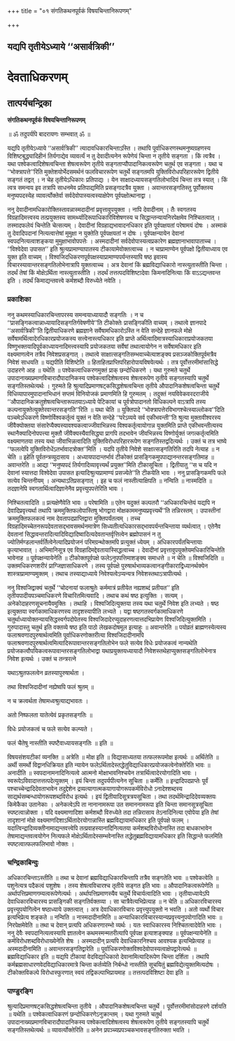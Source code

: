 +++
title = "०१ संगतिकथनपूर्वकं विषयचिन्तानिरूपणम्"

+++


## यद्यपि तृतीयेऽध्याये ‘‘असार्वत्रिकी’’

# **देवताधिकरणम्**

## **तात्पर्यचन्द्रिका**

**संगतिकथनपूर्वकं विषयचिन्तानिरूपणम्**

॥ ॐ तदुपर्यपि बादरायणः सम्भवात् ॐ ॥

यद्यपि तृतीयेऽध्याये ‘‘असार्वत्रिकी’’ त्यादावधिकारचिन्ताऽस्ति । तथापि पूर्वाधिकरणस्थमनुष्यग्रहणस्य विशिष्टबुद्ध्यादिहीनं तिर्यगाद्येव व्यावर्त्यं न तु देवादीत्यनेन रूपेणेयं चिन्ता न तृतीये सङ्गता । किं त्वत्रैव । यथा पश्वेकत्वादिशेषत्वचिन्ता शेषत्वरूपेण तृतीये सङ्गताप्यौपादानिकत्वरूपेण चतुर्थ एव सङ्गता । यथा च ‘‘भोक्त्रापत्ते’’रिति मुक्तेशयोर्भेदसमर्थनं फलविचाररूपेण चतुर्थे सङ्गतमपि युक्तिविरोधपरिहाररूपेण द्वितीये सङ्गतं तद्वत् । न चेह तृतीयेऽधिकारः प्रतिपाद्यः । येन साक्षादध्यायसङ्गतिलोभादियं चिन्ता तत्र स्यात् । किं त्वत्र समन्वय इव तत्रापि साधनमेव प्रतिपाद्यमिति प्रसङ्गादत्रैव युक्ता । अवान्तरसङ्गतिस्तु पूर्वोक्तस्य मनुष्यपदस्येह व्यावर्त्योक्तेर्वा सर्वदेवोपास्यत्वस्याक्षेपेण पूर्वपक्षोत्थानाद्वा ।

ननु देवादीनामधिकारोक्तिस्तावन्नास्मदादीनां प्रवृत्तावुपयुक्ता । नापि देवादीनाम् । तैः स्वगतस्य विग्रहादिमत्त्वस्य तत्प्रयुक्तस्य सामर्थ्यादिरूपाधिकारिविशेषणस्य च सिद्धान्तन्यायनिरपेक्षमेव निश्चितत्वात् । तस्मादफलेयं चिन्तेति चेत्सत्यम् । देवादीनां विग्रहाद्यभावादनधिकार इति पूर्वपक्षयतां परेषामयं दोषः । अस्माकं तु देवादिपदानां नित्यत्वात्तेषां मुमुक्षा न युक्तेति पूर्वपक्षयतां न दोषः । पूर्वपक्षन्यायेन देवानां स्वपदनित्यत्वाशङ्कया मुमुक्षाभावोपपत्तेः । अस्मदादीनां सर्वदेवोपास्यत्वप्रकारेण ब्रह्मज्ञानाभावापाताच्च । ‘‘विश्वेदेवा उपासत’’ इति श्रुत्यप्रामाण्यापातस्य टीकायामेवोक्तत्वाच्च । न चाप्रामाण्येन पूर्वपक्षो द्वितीयाध्याय एव युक्त इति वाच्यम् । विश्वजिदधिकरणपूर्वपक्षस्याप्रामाण्यपर्यन्तस्यापि षष्ठ इवास्य विचारस्यावान्तरसङ्गतिलोभेनात्रापि युक्तत्वाच्च । अत्र देवानां किं ब्रह्मविद्याधिकारो नास्त्युतास्तीति चिन्ता । तदर्थं तेषां किं मोक्षेऽर्थिता नास्त्युतास्तीति । तदर्थं तत्तत्पदविशिष्टादेवाः किमनादिनित्याः किं वाऽऽद्यन्तवन्त इति । तदर्थं किमाद्यन्तवत्त्वे कर्मशब्दौ विरुध्येते नवेति ।

### **प्रकाशिका**

ननु कथमस्याधिकारचिन्तापरस्य समन्वयाध्यायादौ सङ्गतिः । न च ‘‘प्रासङ्गिकत्वान्नाध्यायादिसङ्गतिर्गवेषणीये’’ति टीकोक्तेः प्रासङ्गिकीति वाच्यम् । तथात्वे ज्ञानपादे ‘‘असार्वत्रिकी’’ति द्वितीयाधिकरणे ब्रह्मज्ञाने सर्वेषामधिकारोऽस्ति न वेति सन्देहे ज्ञानफले मोक्षे सर्वेषामर्थित्वादेरधिकारप्रयोजकस्य सत्त्वेनास्त्यधिकार इति प्राप्ते अर्थित्वादिमात्रस्याधिकाराप्रयोजकतया विष्णुभक्तयादिपूर्वकाध्यायनादिमत्त्वस्यापि प्रयोजकतया सर्वेषां तथात्वायोगेन न सर्वेषामधिकार इति वक्ष्यमाणत्वेन तत्रैव निवेशप्रसङ्गात् । तथात्वे साक्षात्सङ्गतिसम्भवाच्चेत्याशङ्क्य प्रसञ्जकोक्तिपूर्वमत्रैव निवेशं साधयति ॥ यद्यपीति विशिष्टेति ॥ हिताहितप्राप्तिपरिहारोपायविषयेत्यर्थः । तत्र पूर्वोत्तरमीमांसासिद्धे उदाहरणे आह ॥ यथेति ॥ पश्वेकत्वाधिकरणमुक्तं प्राक् छन्दोधिकरणे । यथा गुरुमते चतुर्थे उपादानाख्यप्रमाणविचारादौपादानिकस्य पश्वेकत्वादिशेषत्वस्य शेषत्वरूपेण तृतीये सङ्गतस्यापि चतुर्थे सङ्गतिस्तथेत्यर्थः । गुरुमते हि श्रुत्यादिप्रमाणषट्कसिद्धशेषत्वचिन्ता तृतीये औपादानिकशेषत्वचिन्ता चतुर्थे विधिव्यापारमुपादानाभिधानं सप्तमं विनियोजकं प्रमाणमिति हि गुरुमतम् । तदुक्तं नयविवेकवरदराजीये ‘‘औपादानिकक्रतुशेषत्वचिन्तारूपतयाऽध्याये पेटिकायां च पूर्वत्रोपादानतो विधिकल्पने वाऽत्रापि तस्य कल्पनायुक्तेत्युक्तेरवान्तरसङ्गति’’रिति ॥ यथा चेति ॥ युक्तिपादे ‘‘भोक्त्रापत्तेरविभागश्चेत्स्याल्लोकव’’दिति पञ्चमेऽधिकरणे विष्णोर्विश्वकर्तृत्वं युक्तं न वेति सन्देहे ‘‘परेऽव्यये सर्व एकीभवन्ती’’ति श्रुत्या मुक्तावीश्वरस्य जीवैक्योक्तया संसारेप्यैक्यस्यावश्यकत्वाज्जीवाभिन्नस्य विश्वकर्तृत्वायोगान्न युक्तमिति प्राप्ते एकीभवन्तीत्यस्य स्थानैक्यादिनोपपत्त्या मुक्तौ जीवैक्यस्यैवासिद्ध्या प्रागपि तदभावेन जीवभिन्नस्य विष्णोर्युक्तं जगत्कर्तृत्वमिति वक्ष्यमाणतया तस्य यथा जीवाभिन्नत्वादिति युक्तिविरोधपरिहाररूपेण सङ्गतिस्तद्वदित्यर्थः । उक्तं च तत्र भाष्ये ‘‘फलत्वेपि युक्तिविरोधेंऽतर्भावादत्रोक्त’’मिति । यदपि तृतीये निवेशे साक्षात्सङ्गतिरिति तदपि नेत्याह ॥ न चेति ॥ इहेति पूर्वतन्त्रव्युदासाय । अध्यायपादान्तर्भावं टीकोक्तं प्रासङ्गिकमुपपाद्यानन्तरसङ्गतिमाह ॥ अवान्तरेति ॥ आद्या ‘‘मनुष्यपदं तिर्यगादिव्यावृत्त्यर्थं प्रयुक्त’’मिति टीकासूचिता । द्वितीयातु ‘‘स च यदि न देवानां स्यात्तदा विश्वेदेवा उपासत इत्यादिश्रुत्यप्रामाण्यं प्रसज्येते’’ति टीकयेति भावः । ननु प्रासङ्गिकमपि फले सत्येव चिन्तनीयम् । अन्यथाऽतिप्रसङ्गात् । इह च फलं नास्तीत्याक्षिपति ॥ नन्विति ॥ नास्मदिति ॥ तदज्ञानेपि स्वगतार्थित्वादिज्ञानेनैव प्रवृत्त्युपपत्तेरिति भावः ।

निश्चितत्वादिति ॥ प्रत्यक्षेणैवेति भावः ॥ परेषामिति ॥ एतेन यदुक्तं कल्पतरौ ‘‘अधिकारचिन्तेयं यद्यपि न देवादिप्रवृत्त्यर्था तथापि क्रममुक्तिफलोपास्तिषु भोगद्वारा मोक्षकाममनुष्यप्रवृत्त्यर्थे’’ति तन्निरस्तम् । उपास्तीनां क्रममुक्तिफलकत्वं नाम देवतापदप्राप्तिद्वारा मुक्तिपर्यंतत्वम् । तच्च विग्रहादिमच्चेतनरूपदेवतासद्भावसमर्थनमात्रेण सिध्यतीत्यधिकारसद्भावपर्यन्तचिन्ताया व्यर्थत्वात् । एतेनैव देवतानां सिद्धावन्तरादित्यादिविद्यादिष्वादित्यदेवतान्तर्वृत्तित्वेन ब्रह्मोपासनं न तु ज्योतिर्मण्डलान्तर्वर्तित्वेनेत्यादिप्रयोजनं परिमग्रन्थोक्तमपि प्रत्युक्तं ध्येयम् । अधिकारपर्यंतचिन्तायाः कृत्याभावात् । अभिमानिसूत्र एव विग्रहादिमद्देवतायास्सिद्धत्वाच्च । देवादीनां प्रवृत्तावुपयुक्तेयमधिकारिचिन्तेति भावेनाह ॥ पूर्वपक्षन्यायेनेति ॥ टीकोक्तपूर्वपक्षे फलेऽनुपपत्तिमाशङ्क्य समाधत्ते ॥ न चेति ॥ विश्वजिदिति ॥ उक्तमधिकरणशरीरं प्राग्जिज्ञासाधिकरणे । तस्य पूर्वपक्षे पुरुषार्थभाव्यकत्वानङ्गीकाराद्विध्यानर्थक्येन शास्त्राप्रामाण्यमुक्तम् । तथाच तस्याद्याध्याये निवेश्यत्वेऽप्यन्यत्र निवेशस्तथाऽत्रापीत्यर्थः ।

ननु विश्वजिद्वाक्यं चतुर्थे ‘‘चोदनायां फलाश्रुतेः कर्ममात्रं प्रतीयेत नह्यशब्दं प्रतीयत’’ इति तृतीयपादीयपञ्चमाधिकरणे विचारितमित्यवादि । तथाच कथं षष्ठ इत्युक्तिः । सत्यम् । अनेकोदाहरणसूचनायैवमुक्तिः । तथाहि । विश्वजिदित्युक्तया तस्य यथा चतुर्थे निवेश इति लभ्यते । षष्ठ इत्युक्तया स्वर्गकामाधिकरणस्य तादृशस्यापीति लभ्यते । यद्वा षष्ठगतस्वर्गकामाधिकरणे चतुर्थाध्यायोक्तन्यायसिद्धस्वर्गपदोपेतस्य विश्वजिदादेरप्युदाहरणत्वात्तदभिप्रायेण विश्वजिदित्युक्तमिति । गुरुपादास्तु चतुर्थ इति वक्तव्ये षष्ठ इति पाठो लेखकदोषमूल इत्याहुः ॥ अवान्तरेति ॥ पयोव्रतं ब्राह्मणस्येत्यस्य फलाश्रवणादपुरुषार्थत्वमिति पूर्वाधिकरणोक्तरीत्या विश्वजिदादीनामपि फलाश्रवणादपुरुषार्थत्वमित्यादिरूपावान्तरसङ्गतिलोभेन फले सत्येव विधेः प्रयोजकत्वं नान्यथेति प्रयोजकत्वौपयिकत्वरूपावान्तरसङ्गतिलोभाद्वा यथाप्रयुक्तयध्यायादौ निवेशस्तथेहाप्युक्तसङ्गतिलोभेनात्र निवेश इत्यर्थः । उक्तं च तन्त्ररत्ने

यथाऽश्रुतफलत्वेन व्रतस्यापुरुषार्थता ।

तथा विश्वजिदादीनां नह्येष्वपि फलं श्रुतम् ॥

न च क्रत्वर्थता तेषामध्वश्रुत्याद्यभावतः ।

अतो निष्फलता यातेत्येवं प्रकृतसङ्गतिः ॥

विधेः प्रयोजकत्वं च फले सत्येव कल्प्यते ।

फलं चैतेषु नास्तीति स्पष्टैवाध्यायसङ्गतिः ॥ इति ॥

विषयसंशयटीकां व्यनक्ति ॥ अत्रेति ॥ मोक्ष इति ॥ विद्यासाध्यतया तत्फलरूपमोक्ष इत्यर्थः ॥ अर्थितेति ॥ अर्थी समर्थो विद्वानधिक्रियत इति न्यायेन फलेऽर्थितादेस्तद्धेतुविद्याधिकारप्रयोजकत्वेनोक्तेरिति भावः ॥ अनादीति ॥ स्वपदानामनादिनित्यत्वे आत्मनो मोक्षाभावनिश्चयेन तत्रार्थित्वादेरयोगादिति भावः । स्वरूपेऽविवादात्तत्तत्पदेत्युक्तम् । इयं चिन्ता तदुपर्यपीत्यनेन सूचिता ॥ कर्मेति ॥ इन्द्रादिपदप्राप्तेः पूर्वं पश्चाच्चेन्द्रादिदेवताभावेन तदुद्देशेन द्रव्यत्यागात्मकयागायोगरूपकर्मविरोधो ऽनादेश्शब्दस्य साद्यर्थसम्बन्धायोगरूपशब्दविरोध इत्यर्थः । इयं द्वितीयादिसूत्रत्रयसूचिता । तथा तदर्थमिन्द्रादिदेवव्यक्तयः किमेकैका उतानेकाः । अनेकत्वेऽपि ता नानानामरूपा उत समाननामरूपा इति चिन्ता समानसूत्रसूचिता स्पष्टत्वान्नोक्ता । यदि वक्ष्यमाणादिशा कर्मशब्दौ विरुध्येते तदा तन्निरासाय तेऽनादिनित्या एवोपेया इति तेषां तादृशानां मोक्षे वक्ष्यमाणदिशाऽर्थितादेरयोगान्नास्ति ब्रह्मविद्यायामधिकार इति पूर्वपक्षे फलम् । यदात्विन्द्रादिव्यक्तीनामाद्यन्तवत्त्वेपि तत्प्रवाहस्यानादिनित्यतया कर्मशब्दविरोधोनास्ति तदा बाधकाभावेन तेषामाद्यन्तवत्वयोगेन नित्यफले मोक्षेऽर्थितादेस्सम्भवेनास्ति तद्धेतुब्रह्मविद्यायामधिकार इति सिद्धान्ते फलमिति स्पष्टत्वात्फलफलिभावो नोक्तः ।

### **चन्द्रिकाबिन्दुः**

अधिकारचिन्ताऽस्तीति ॥ तथा च देवानां ब्रह्मविद्याधिकारचिन्तापि तत्रैव सङ्गतेति भावः ॥ पश्वेकत्वेति ॥ पशुनेत्यत्र पदैकत्वं पशुशेषः । तस्य शेषत्वविचारश्च तृतीये सङ्गत इति भावः ॥ औपादानिकत्वरूपेणेति ॥ अर्थापत्तिप्रमाणगम्यत्वरूपेणेत्यर्थः । अर्थापत्तिप्रमाणस्यैव चतुर्थे विचार्यत्वादिति भावः । तृतीयाध्यायेऽपि देवाधिकारविचारस्य प्रासङ्गिकी सङ्गतिर्वक्तव्या । सा चात्रैवेत्यभिप्रेत्याह ॥ न चेति ॥ अधिकारविचारस्य प्रवृत्त्युपयोगित्वेन षष्ठाध्याये उक्तत्वात् । अत्र देवाधिकारविचारः प्रवृत्त्युपयुक्तो न भवति । अतो व्यर्थो विचार इत्यभिप्रेत्य शङ्कते ॥ नन्विति ॥ नास्मदादीनामिति ॥ अन्याधिकारविचारस्यान्यप्रवृत्त्यनुपयोगादिति भावः ॥ निरपेक्षमेवेति ॥ तथा च देवान् प्रत्यपि अधिकरणारम्भो व्यर्थः । यतः स्वाधिकारस्य निश्चितत्वादेवेति भावः । ननु देवैः स्वपदानित्यत्वस्यापि ज्ञातत्वेन कथमस्मन्मतरीत्यापि पूर्वपक्ष इत्याशङ्क्याह ॥ पूर्वपक्षन्यायेनेति ॥ कर्मविरोधशब्दविरोधाख्येनेति शेषः । अस्मदादीन् प्रत्यपि देवाधिकारनिश्चय आवश्यक इत्यभिप्रेत्याह ॥ अस्मदादीनामिति ॥ अवान्तरसङ्गतिद्वारेति ॥ पूर्वाधिकरणोक्तविश्वदेवोपास्यत्वाक्षेपद्वारेत्यर्थः ॥ ब्रह्मविद्याधिकार इति ॥ यद्यपि टीकायां वेदविद्याधिकारो देवानामित्यादिरूपेण चिन्ता दर्शिता । तथापि कर्मब्रह्मसाधारणवेदविद्याधिकारमात्रे चिन्ता कर्तव्येति निर्बन्धो नास्तीति सूचयितुं ब्रह्मविद्येत्युक्तमित्यदोषः । टीकोक्तविकल्पे विरोधास्फुरणात् स्वयं तद्विकल्पाभिप्रायमाह ॥ तत्तत्पदविशिष्टा देवा इति ॥

### **पाण्डुरङ्गि**

श्रुत्यादिप्रमाणषट्कसिद्धशेषत्वचिन्ता तृतीये । औपादानिकशेषत्वचिन्ता चतुर्थे । पूर्वोत्तरमीमांसोदाहरणे दर्शयति ॥ यथेति ॥ पश्वेकत्वाधिकरणं छन्दोधिकरणेऽनुक्रान्तम् । यथा गुरुमते चतुर्थ उपादानाख्यप्रमाणविचारादौपादानिकस्य पश्वेकत्वादिशेषत्वस्य शेषत्वरूपेण तृतीये सङ्गतस्यापि चतुर्थे सङ्गतिस्तथेत्यर्थः ॥ व्यावर्त्योक्तेरिति ॥ अनेन प्रपञ्च्यप्रपञ्चकभावसङ्गतिरुक्ता भवति ।

